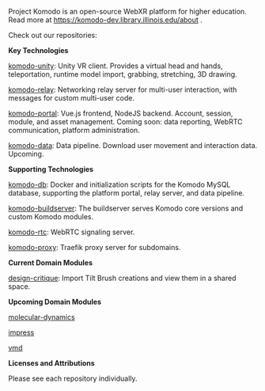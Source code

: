 Project Komodo is an open-source WebXR platform for higher education. Read more at https://komodo-dev.library.illinois.edu/about . 

Check out our repositories:

**Key Technologies**

[komodo-unity](https://github.com/gelic-idealab/komodo-unity): Unity VR client. Provides a virtual head and hands, teleportation, runtime model import, grabbing, stretching, 3D drawing.

[komodo-relay](https://github.com/gelic-idealab/komodo-relay): Networking relay server for multi-user interaction, with messages for custom multi-user code.

[komodo-portal](https://github.com/gelic-idealab/komodo-portal): Vue.js frontend, NodeJS backend. Account, session, module, and asset management. Coming soon: data reporting, WebRTC communication, platform administration.

[komodo-data](https://github.com/gelic-idealab/komodo-data): Data pipeline. Download user movement and interaction data. Upcoming.

**Supporting Technologies**

[komodo-db](https://github.com/gelic-idealab/komodo-db): Docker and initialization scripts for the Komodo MySQL database, supporting the platform portal, relay server, and data pipeline.

[komodo-buildserver](https://github.com/gelic-idealab/komodo-buildserver): The buildserver serves Komodo core versions and custom Komodo modules.

[komodo-rtc](https://github.com/gelic-idealab/komodo-rtc): WebRTC signaling server.

[komodo-proxy](https://github.com/gelic-idealab/komodo-proxy): Traefik proxy server for subdomains.

**Current Domain Modules**

[design-critique](https://github.com/gelic-idealab/design-critique): Import Tilt Brush creations and view them in a shared space. 

**Upcoming Domain Modules**

[molecular-dynamics](https://github.com/gelic-idealab/molecular-dynamics)

[impress](https://github.com/gelic-idealab/impress)

[vmd](https://github.com/gelic-idealab/komodo-vmd)

**Licenses and Attributions**

Please see each repository individually.
